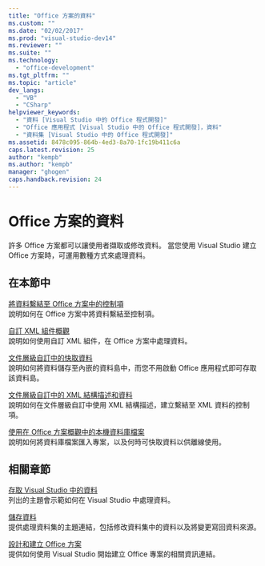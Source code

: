 ```yaml
---
title: "Office 方案的資料"
ms.custom: ""
ms.date: "02/02/2017"
ms.prod: "visual-studio-dev14"
ms.reviewer: ""
ms.suite: ""
ms.technology: 
  - "office-development"
ms.tgt_pltfrm: ""
ms.topic: "article"
dev_langs: 
  - "VB"
  - "CSharp"
helpviewer_keywords: 
  - "資料 [Visual Studio 中的 Office 程式開發]"
  - "Office 應用程式 [Visual Studio 中的 Office 程式開發]，資料"
  - "資料集 [Visual Studio 中的 Office 程式開發]"
ms.assetid: 8478c095-864b-4ed3-8a70-1fc19b411c6a
caps.latest.revision: 25
author: "kempb"
ms.author: "kempb"
manager: "ghogen"
caps.handback.revision: 24
---
```

# Office 方案的資料
  許多 Office 方案都可以讓使用者擷取或修改資料。 當您使用 Visual Studio 建立 Office 方案時，可運用數種方式來處理資料。  
  
## 在本節中  
 [將資料繫結至 Office 方案中的控制項](../vsto/binding-data-to-controls-in-office-solutions.md)  
 說明如何在 Office 方案中將資料繫結至控制項。  
  
 [自訂 XML 組件概觀](../vsto/custom-xml-parts-overview.md)  
 說明如何使用自訂 XML 組件，在 Office 方案中處理資料。  
  
 [文件層級自訂中的快取資料](../vsto/cached-data-in-document-level-customizations.md)  
 說明如何將資料儲存至內嵌的資料島中，而您不用啟動 Office 應用程式即可存取該資料島。  
  
 [文件層級自訂中的 XML 結構描述和資料](../vsto/xml-schemas-and-data-in-document-level-customizations.md)  
 說明如何在文件層級自訂中使用 XML 結構描述，建立繫結至 XML 資料的控制項。  
  
 [使用在 Office 方案概觀中的本機資料庫檔案](../vsto/using-local-database-files-in-office-solutions-overview.md)  
 說明如何將資料庫檔案匯入專案，以及何時可快取資料以供離線使用。  
  
## 相關章節  
 [存取 Visual Studio 中的資料](../data-tools/accessing-data-in-visual-studio.md)  
 列出的主題會示範如何在 Visual Studio 中處理資料。  
  
 [儲存資料](../data-tools/saving-data.md)  
 提供處理資料集的主題連結，包括修改資料集中的資料以及將變更寫回資料來源。  
  
 [設計和建立 Office 方案](../vsto/designing-and-creating-office-solutions.md)  
 提供如何使用 Visual Studio 開始建立 Office 專案的相關資訊連結。  
  
  
